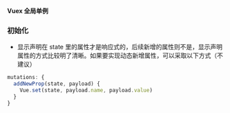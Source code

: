 **Vuex 全局单例**

### 初始化

- 显示声明在 state 里的属性才是响应式的，后续新增的属性则不是，显示声明属性的方式比较明了清晰。如果要实现动态新增属性，可以采取以下方式（不建议）

```js
mutations: {
  addNewProp(state, payload) {
    Vue.set(state, payload.name, payload.value)
  }
}
```
